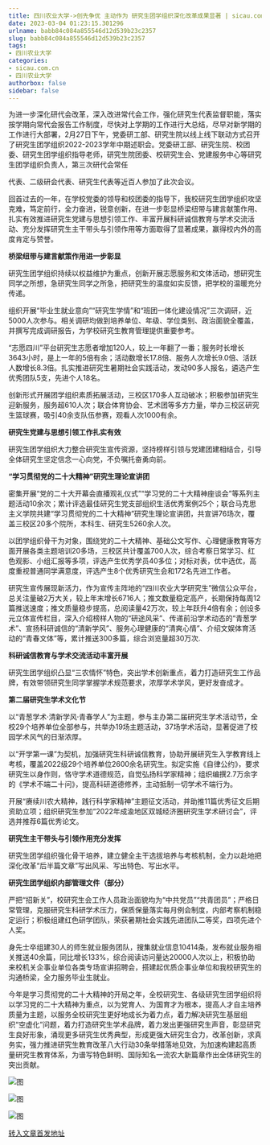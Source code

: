 ```yaml
---
title: 四川农业大学->创先争优 主动作为 研究生团学组织深化改革成果显著 | sicau.com.cn
date: 2023-03-04 01:23:15.301296
urlname: babb84c084a855546d12d539b23c2357
slug: babb84c084a855546d12d539b23c2357
tags: 
- 四川农业大学
categories:
- sicau.com.cn
- 四川农业大学
authorbox: false
sidebar: false
---
```

为进一步深化研代会改革，深入改进常代会工作，强化研究生代表监督职能，落实按学期向常代会报告工作制度，尽快对上学期的工作进行大总结，尽早对新学期的工作进行大部署，2月27日下午，党委研工部、研究生院以线上线下联动方式召开了研究生团学组织2022-2023学年中期述职会。党委研工部、研究生院、校团委、研究生团学组织指导老师，研究生院团委、校研究生会、党建服务中心等研究生团学组织负责人，第三次研代会常任
<!--more-->
代表、二级研会代表、研究生代表等近百人参加了此次会议。  

回首过去的一年，在学校党委的领导和校团委的指导下，我校研究生团学组织攻坚克难，笃定前行，全力奋进，锐意创新，在进一步彰显桥梁纽带与建言献策作用、扎实有效推进研究生党建与思想引领工作、丰富开展科研诚信教育与学术交流活动、充分发挥研究生主干带头与引领作用等方面取得了显著成果，赢得校内外的高度肯定与赞誉。

**桥梁纽带与建言献策作用进一步彰显**

研究生团学组织持续以权益维护为重点，创新开展志愿服务和文体活动，想研究生同学之所想，急研究生同学之所急，把研究生的温度如实反馈，把学校的温暖充分传递。

组织开展“毕业生就业意向”“研究生学情”和“班团一体化建设情况”三次调研，近5000人次参与。相关调研均做到培养单位、年级、学位类别、政治面貌全覆盖，并撰写完成调研报告，为学校研究生教育管理提供重要参考。

“志愿四川”平台研究生志愿者增加120人，较上一年翻了一番；服务时长增长3643小时，是上一年的5倍有余；活动数增长17.8倍、服务人次增长9.0倍、活跃人数增长8.3倍。扎实推进研究生暑期社会实践活动，发动90多人报名，遴选产生优秀团队5支，先进个人18名。

创新形式开展团学组织素质拓展活动，三校区170多人互动破冰；积极参加研究生迎新服务，服务超610人次；联合体育协会、艺术团等多方力量，举办三校区研究生篮球赛，吸引40余支队伍参赛，观看人次1000有余。

**研究生党建与思想引领工作扎实有效**

研究生团学组织大力整合研究生宣传资源，坚持榜样引领与党建团建相结合，引导全体研究生坚定信念一心向党，不负嘱托奋勇向前。

**“学习贯彻党的二十大精神”研究生理论宣讲团**

密集开展“党的二十大开幕会直播观礼仪式”“学习党的二十大精神座谈会”等系列主题活动10余次；累计评选最佳研究生党支部组织生活优秀案例25个；联合马克思主义学院共建“学习贯彻党的二十大精神”研究生理论宣讲团，共宣讲76场次，覆盖三校区20多个院所，本科生、研究生5260余人次。

以团学组织骨干为对象，围绕党的二十大精神、基础公文写作、心理健康教育等方面开展各类主题培训20多场，三校区共计覆盖700人次，综合考察日常学习、红色观影、小组汇报等多项，评选产生优秀学员40多位；对标对表，优中选优，高度重视普通同学满意度，评选产生8个优秀研究生会和172名先进工作者。

研究生宣传展现新活力，作为宣传主阵地的“四川农业大学研究生”微信公众平台，总关注量破2万大关，较上年末增长6716人；推文数量稳定高产，长期保持每周12篇推送速度；推文质量稳步提高，总阅读量42万次，较上年跃升4倍有余；创设多元立体宣传栏目，深入介绍榜样人物的“研途风采”、传递前沿学术动态的“青葱学术”、宣扬科研诚信的“清新学风”、服务心理健康的“清爽心情”、介绍文娱体育活动的“青春文体”等，累计推送300多篇，综合浏览量超30万次.

**科研诚信教育与学术交流活动丰富开展**

研究生团学组织凸显“三农情怀”特色，突出学术创新重点，着力打造研究生工作品牌，有效带领研究生同学掌握学术规范要求，浓厚学术学风，更好发奋成才。

**第二届研究生学术文化节**

以“青葱学术·清新学风·青春学人”为主题，参与主办第二届研究生学术活动节，全校29个培养单位全部参与，共举办19场主题活动，37场学术活动，显著促进了校园学术风气的日渐浓厚。

以“开学第一课”为契机，加强研究生科研诚信教育，协助开展研究生入学教育线上考核，覆盖2022级29个培养单位2600余名研究生。拟定实施《自律公约》，要求研究生以身作则，恪守学术道德规范，自觉弘扬科学家精神；组织编撰2.7万余字的《学术不端二十问》，提高科研道德修养，主动抵制一切学术不端行为。

开展“赓续川农大精神，践行科学家精神”主题征文活动，并助推11篇优秀征文后期资助立项；组织研究生参加“2022年成渝地区双城经济圈研究生学术研讨会”，评选并推荐6篇优秀论文。

**研究生主干带头与引领作用充分发挥**

研究生团学组织强化骨干培养，建立健全主干选拔培养与考核机制，全力以赴地把深化改革“后半篇文章”写出风采、写出特色、写出水平。

**研究生团学组织内部管理文件（部分）**

严把“招新关”，校研究生会工作人员政治面貌均为“中共党员”“共青团员”；严格日常管理，克服研究生科研学术压力，保质保量落实每月例会制度，内部考察机制稳定运行；积极组建红色研学团队，荣获暑期社会实践先进团队二等奖，四项先进个人奖。

身先士卒组建30人的师生就业服务团队，搜集就业信息10414条，发布就业服务相关推送40余篇，同比增长133%，综合阅读访问量达20000人次以上，积极协助来校机关企事业单位各类专场宣讲招聘会，搭建起优质企事业单位和我校研究生的沟通桥梁，全力服务毕业生就业。

今年是学习贯彻党的二十大精神的开局之年，全校研究生、各级研究生团学组织将以学习党的二十大精神为重点，以为党育人、为国育才为根本，提高人才自主培养质量为主题，以服务全校研究生更好地成长为着力点，着力解决研究生基层组织“空虚化”问题，着力打造研究生学术品牌，着力发出更强研究生声音，彰显研究生良好形象，涌现更多研究生优秀典型，形成更强大研究生合力，改革创新，求真务实，强力推进研究生教育改革八大行动30条举措落地见效，为加速构建起高质量研究生教育体系，为谱写特色鲜明、国际知名一流农大新篇章作出全体研究生的突出贡献。

![图](https://news.sicau.edu.cn/__local/0/D4/33/6D83216BEF85D60A03E3C7C7F67_CD6F530C_199EA.png)

![图](https://news.sicau.edu.cn/__local/4/BE/54/9C20DD1CF1EDDDC8D99BE1E6925_1084D440_BE1E7.png)

![图](https://news.sicau.edu.cn/__local/7/DB/08/567DC58642AE7AEEDEBD59BDB4B_5231B9B3_10BD4C.png)

[转入文章首发地址](https://news.sicau.edu.cn/info/1078/71152.htm)